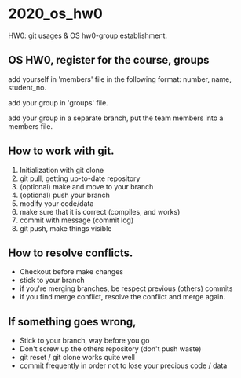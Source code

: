 # 2020_os_hw0
HW0: git usages & OS hw0-group establishment.


## OS HW0, register for the course, groups

add yourself in 'members' file in the following format: number, name, student_no.

add your group in 'groups' file.

add your group in a separate branch, put the team members into a members file.


## How to work with git.
1. Initialization with git clone
2. git pull, getting up-to-date repository
3. (optional) make and move to your branch
4. (optional) push your branch
5. modify your code/data
6. make sure that it is correct (compiles, and works)
7. commit with message (commit log)
8. git push, make things visible

## How to resolve conflicts.
* Checkout before make changes
* stick to your branch
* if you're merging branches, be respect previous (others) commits
* if you find merge conflict, resolve the conflict and merge again.

## If something goes wrong,
* Stick to your branch, way before you go
* Don't screw up the others repository (don't push waste)
* git reset / git clone works quite well
* commit frequently in order not to lose your precious code / data

